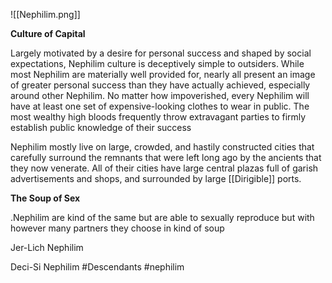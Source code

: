 ![[Nephilim.png]]

**Culture of Capital**

Largely motivated by a desire for personal success and shaped by social expectations, Nephilim culture is deceptively simple to outsiders. While most Nephilim are materially well provided for, nearly all present an image of greater personal success than they have actually achieved, especially around other Nephilim. No matter how impoverished, every Nephilim will have at least one set of expensive-looking clothes to wear in public. The most wealthy high bloods frequently throw extravagant parties to firmly establish public knowledge of their success

Nephilim mostly live on large, crowded, and hastily constructed
cities that carefully surround the remnants that were left long ago by the ancients that they now venerate. All of their cities have large central plazas full of garish advertisements and shops, and surrounded by large [[Dirigible]] ports.



**The Soup of Sex**

.Nephilim are kind of the same but are able to sexually reproduce but with however many partners they choose in kind of soup


Jer-Lich Nephilim

Deci-Si Nephilim
#Descendants #nephilim  